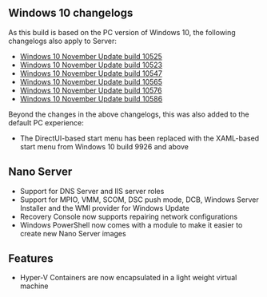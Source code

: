 ## Windows 10 changelogs
As this build is based on the PC version of Windows 10, the following changelogs also apply to Server:
- [Windows 10 November Update build 10525](https://changewindows.org/build/10525/pc)
- [Windows 10 November Update build 10523](https://changewindows.org/build/10523/pc)
- [Windows 10 November Update build 10547](https://changewindows.org/build/10547/pc)
- [Windows 10 November Update build 10565](https://changewindows.org/build/10565/pc)
- [Windows 10 November Update build 10576](https://changewindows.org/build/10576/pc)
- [Windows 10 November Update build 10586](https://changewindows.org/build/10586/pc)

Beyond the changes in the above changelogs, this was also added to the default PC experience:
- The DirectUI-based start menu has been replaced with the XAML-based start menu from Windows 10 build 9926 and above

## Nano Server
- Support for DNS Server and IIS server roles
- Support for MPIO, VMM, SCOM, DSC push mode, DCB, Windows Server Installer and the WMI provider for Windows Update
- Recovery Console now supports repairing network configurations
- Windows PowerShell now comes with a module to make it easier to create new Nano Server images

## Features
- Hyper-V Containers are now encapsulated in a light weight virtual machine